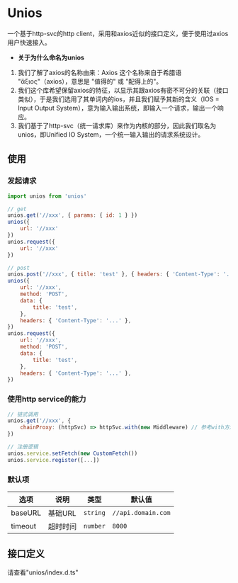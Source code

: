 # Unios

一个基于http-svc的http client，采用和axios近似的接口定义，便于使用过axios用户快速接入。

* **关于为什么命名为unios**

1. 我们了解了axios的名称由来：Axios 这个名称来自于希腊语 "ἄξιος"（axios），意思是 "值得的" 或 "配得上的"。
2. 我们这个库希望保留axios的特征，以显示其跟axios有密不可分的关联（接口类似），于是我们选用了其单词内的ios，并且我们赋予其新的含义（IOS = Input Output System），意为输入输出系统，即输入一个请求，输出一个响应。
3. 我们基于了http-svc（统一请求库）来作为内核的部分，因此我们取名为unios，即Unified IO System，一个统一输入输出的请求系统设计。

## 使用

### 发起请求

```js
import unios from 'unios'

// get
unios.get('//xxx', { params: { id: 1 } })
unios({
    url: '//xxx'
})
unios.request({
    url: '//xxx'
})

// post
unios.post('//xxx', { title: 'test' }, { headers: { 'Content-Type': '...' } })
unios({
    url: '//xxx',
    method: 'POST',
    data: {
        title: 'test',
    },
    headers: { 'Content-Type': '...' },
})
unios.request({
    url: '//xxx',
    method: 'POST',
    data: {
        title: 'test',
    },
    headers: { 'Content-Type': '...' },
})

```

### 使用http service的能力

```js
// 链式调用
unios.get('//xxx', {
    chainProxy: (httpSvc) => httpSvc.with(new Middleware) // 参考with方法
})

// 注册逻辑
unios.service.setFetch(new CustomFetch())
unios.service.register([...])
```

### 默认项

| 选项 | 说明 | 类型 | 默认值 |
| --- | --- | --- | --- |
| baseURL | 基础URL | `string` | `//api.domain.com` |
| timeout | 超时时间 | `number` | `8000` |

## 接口定义

请查看"unios/index.d.ts"
